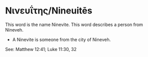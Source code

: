 # Νινευΐτης/Nineuitēs

This word is the name Ninevite. This word describes a person from Nineveh.

* A Ninevite is someone from the city of Nineveh.

See: Matthew 12:41; Luke 11:30, 32
